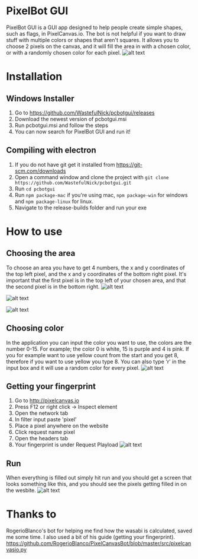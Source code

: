 # PixelBot GUI
PixelBot GUI is a GUI app designed to help people create simple shapes, such as flags, in PixelCanvas.io. The bot is not helpful if you want to draw stuff with multiple colors or shapes that aren't squares. It allows you to choose 2 pixels on the canvas, and it will fill the area in with a chosen color, or with a randomly chosen color for each pixel.
![alt text](https://i.imgur.com/hBysGm0.png "GUI")

# Installation
## Windows Installer
1. Go to https://github.com/WastefulNick/pcbotgui/releases
2. Download the newest version of pcbotgui.msi 
3. Run pcbotgui.msi and follow the steps
4. You can now search for PixelBot GUI and run it!

## Compiling with electron
1. If you do not have git get it installed from https://git-scm.com/downloads
2. Open a command window and clone the project with `git clone https://github.com/WastefulNick/pcbotgui.git`
3. Run `cd pcbotgui`
4. Run `npm package-mac` if you're using mac, `npm package-win` for windows and `npm package-linux` for linux.
5. Navigate to the release-builds folder and run your exe

# How to use
## Choosing the area
To choose an area you have to get 4 numbers, the x and y coordinates of the top left pixel, and the x and y coordinates of the bottom right pixel. It's important that the first pixel is in the top left of your chosen area, and that the second pixel is in the bottom right.
![alt text](https://i.imgur.com/cQfG5TX.png "x1 and y1 must be the top left pixel")

![alt text](https://i.imgur.com/OSv6nI8.png "x2 and y2 must be the bottom right pixel")

![alt text](https://i.imgur.com/nRrhRXX.png "All completed")

## Choosing color
In the application you can input the color you want to use, the colors are the number 0-15. For example; the color 0 is white, 15 is purple and 4 is pink. If you for example want to use yellow count from the start and you get 8, therefore if you want to use yellow you type 8. You can also type 'r' in the input box and it will use a random color for every pixel.
![alt text](https://i.imgur.com/tN62d85.png "The colors are 0-15")

## Getting your fingerprint
1. Go to http://pixelcanvas.io
2. Press F12 or right click -> Inspect element
3. Open the network tab
4. In filter input paste 'pixel'
5. Place a pixel anywhere on the website
6. Click request name pixel
7. Open the headers tab
8. Your fingerprint is under Request Playload
![alt text](https://user-images.githubusercontent.com/12828465/28237968-24ca07cc-694a-11e7-9df3-32b4d737b44e.png "Thanks to RogerioBlanco for the guide and picture!")

## Run
When everything is filled out simply hit run and you should get a screen that looks something like this, and you should see the pixels getting filled in on the wesbite.
![alt text](https://i.imgur.com/gNFd9ig.png "Done!")

# Thanks to
RogerioBlanco's bot for helping me find how the wasabi is calculated, saved me some time. I also used a bit of his guide (getting your fingerprint).
https://github.com/RogerioBlanco/PixelCanvasBot/blob/master/src/pixelcanvasio.py